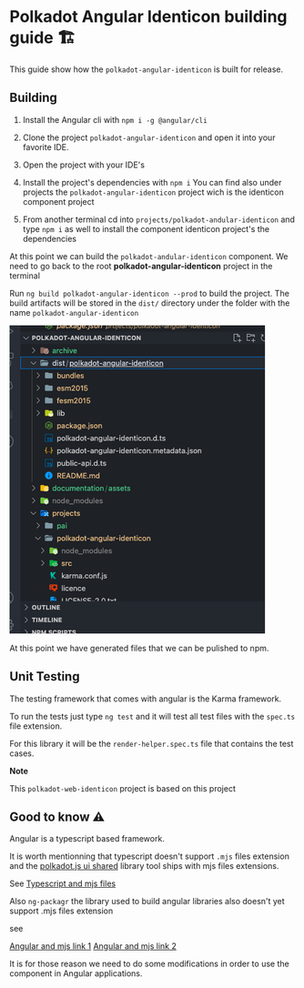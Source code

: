 # Polkadot Angular Identicon building guide 🏗

This guide show how the `polkadot-angular-identicon` is built for release.

## Building

1) Install the Angular cli with `npm i -g @angular/cli`

2) Clone the project `polkadot-angular-identicon` and open it into your favorite IDE.

4) Open the project with your IDE's

3) Install the project's dependencies with `npm i`
You can find also under projects the `polkadot-angular-identicon` project wich is the identicon component project

4) From another terminal cd into `projects/polkadot-andular-identicon` and type `npm i` as well to install the component identicon project's the dependencies

At this point we can build the `polkadot-andular-identicon` component. We need to go back to the root **polkadot-angular-identicon** project in the terminal 

Run `ng build polkadot-angular-identicon --prod` to build the project. The build artifacts will be stored in the `dist/` directory under the folder with the name `polkadot-angular-identicon`

![built files](documentation/assets/built-publish.png)

At this point we have generated files that we can be pulished to npm.


## Unit Testing

The testing framework that comes with angular is the Karma framework.

To run the tests just type `ng test` and it will test all test files with the `spec.ts` file extension.

For this library it will be the `render-helper.spec.ts` file that contains the test cases.

**Note**

This `polkadot-web-identicon` project is based on this project

## Good to know ⚠️

Angular is a typescript based framework.

It is worth mentionning that typescript doesn't support `.mjs` files extension and the [polkadot.js ui shared](https://github.com/polkadot-js/ui/tree/master/packages/ui-shared) library tool ships with mjs files extensions.

See [Typescript and mjs files](https://github.com/microsoft/TypeScript/issues/27957)

Also `ng-packagr` the library used to build angular libraries also doesn't yet support .mjs files extension

see 

[Angular and mjs link 1](https://github.com/angular/angular-cli/issues/16552)
[Angular and mjs link 2](https://github.com/angular/angular-cli/issues/16581)

It is for those reason we need to do some modifications in order to use the component in Angular applications.